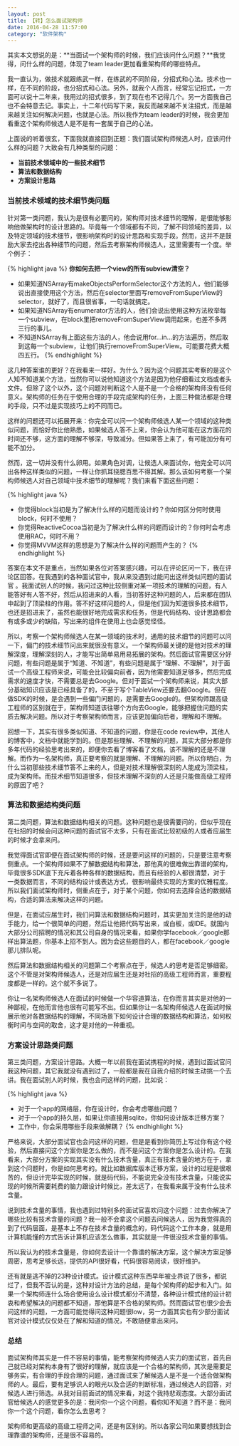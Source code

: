 ```yaml
---
layout: post
title: 【转】怎么面试架构师
date: 2016-04-28 11:57:00
category: "软件架构"
---
```


其实本文想说的是：**当面试一个架构师的时候，我们应该问什么问题？**我觉得，问什么样的问题，体现了team leader更加看重架构师的哪些特点。

我一直认为，做技术就跟练武一样，在练武的不同阶段，分招式和心法。技术也一样，在不同的阶段，也分招式和心法。另外，就我个人而言，经常忘记招式，一方面可以说十二年来，我用过的招式很多，到了现在也不记得几个。另一方面我自己也不会特意去记。事实上，十二年代码写下来，我反而越来越不关注招式，而是越来越关注如何解决问题，也就是心法。所以我作为team leader的时候，我会更加看重这个架构师候选人是不是有一套属于自己的心法。

上面说的听着很玄，下面我就直接回到正题：我们面试架构师候选人时，应该问什么样的问题？大致会有几种类型的问题：

- **当前技术领域中的一些技术细节**
- **算法和数据结构**
- **方案设计思路**

### 当前技术领域的技术细节类问题

针对第一类问题，我认为是很有必要问的，架构师对技术细节的理解，是很能够影响他做架构时的设计思路的。毕竟每一个领域都有不同，了解不同领域的差异，以及特定领域的技术细节，很影响架构时的设计思路和实现手段。然而，这并不是鼓励大家去挖出各种细节的问题，然后去考察架构师候选人，这里需要有一个度。举个例子：

{% highlight java %}
**你如何去把一个view的所有subview清空？**
  - 如果知道NSArray有makeObjectsPerformSelector这个方法的人，他们能够说出直接使用这个方法，然后在selector里面写removeFromSuperView的selector，就好了，而且很省事，一句话就搞定。
  - 如果知道NSArray有enumerator方法的人，他们会说出使用这种方法枚举每一个subview，在block里把removeFromSuperView调用起来，也差不多两三行的事儿。
  - 不知道NSArray有上面这些方法的人，他会说用for...in...的方法遍历，然后取到这每一个subview，让他们执行removeFromSuperView。可能要花费大概四五行。
{% endhighlight %}

这几种答案谁的更好？在我看来一样好。为什么？因为这个问题其实考察的是这个人知不知道某个方法，当然你可以说他知道这个方法是因为他仔细看过文档或者头文件。但除了这个以外，这个问题对判断这个人是不是一个合格的架构师没有任何意义。架构师的任务在于使用合理的手段完成架构的任务，上面三种做法都是合理的手段，只不过是实现技巧上的不同而已。

这样的问题还可以拓展开来：你完全可以问一个架构师候选人某一个领域的这种类似问题，而恰好你比他熟悉，如果候选人答不上来，你会认为他可能在这方面花的时间还不够，这方面的理解不够深，导致减分。但如果答上来了，有可能加分有可能不加分。

然而，这一切并没有什么卵用。如果角色对调，让候选人来面试你，他完全可以问出各种这样类似的问题，一样让你抓耳挠腮百思不得其解。那么该如何考察一个架构师候选人对自己领域中技术细节的理解呢？我们来看下面这些问题：

{% highlight java %}
- 你觉得block当初是为了解决什么样的问题而设计的？你如何区分何时使用block，何时不使用？
- 你觉得ReactiveCocoa当初是为了解决什么样的问题而设计的？你何时会考虑使用RAC，何时不用？
- 你觉得MVVM这样的思想是为了解决什么样的问题而产生的？
{% endhighlight %}


答案在本文不是重点，当然如果各位对答案感兴趣，可以在评论区问一下，我在评论区回答。在我遇到的各种面试官中，我从来没遇到过能问出这样类似问题的面试官 。我面试别人的时候，我问过这种比较侧重对某一项技术的理解的问题，有人能答好有人答不好，然后从招进来的人看，当初答好这种问题的人，后来都在团队中起到了顶梁柱的作用。答不好这样问题的人，但是他们因为知道很多技术细节，也还是招进来了，虽然也能很好地完成需求和任务，但是代码结构、设计思路都会有或多或少的缺陷，写出来的组件在使用上也会感觉怪怪。

所以，考察一个架构师候选人在某一领域的技术时，通用的技术细节的问题可以问一下，偏门的技术细节问出来就很没有意义。一个架构师最关键的是他对技术的理解深度，理解深刻的人，才能写出简单易用易拓展的架构。然后面试官需要区分好问题，有些问题是属于“知道、不知道”，有些问题是属于“理解、不理解”，对于面试一个高级工程师来说，可能会比较偏向前者，因为他需要知道足够多，然后完成需求的速度才快，不需要总是去Google。但对于面试一个架构师来说，其实大部分基础知识应该是已经具备了的，不至于写个TableView还要去翻Google。但在做SDK的时候，是会遇到一些偏门问题的，是需要去Google的。但架构师跟高级工程师的区别就在于，架构师知道该往哪个方向去Google，能够把握住问题的实质去解决问题。所以对于考察架构师而言，应该更加偏向后者，理解和不理解。

回想一下，其实有很多类似知道、不知道的问题，你是在code review中，其他人的博客中，文档中就能学到的。但是那些理解、不理解的问题，其实大部分都是你多年代码的经验思考出来的，即便你去看了博客看了文档，该不理解的还是不理解。而作为一名架构师，真正要考察的就是理解、不理解的问题。所以你明白，为什么当初那些技术细节答不上来的人，但是对技术理解很深刻的人能成为顶梁柱，成为架构师。而技术细节知道很多，但技术理解不深刻的人还是只能做高级工程师的原因了吧？


### 算法和数据结构类问题

第二类问题，算法和数据结构相关的问题。这种问题也是很需要问的，但似乎现在在社招的时候会问这种问题的面试官不太多，只有在面试比较初级的人或者应届生的时候才会拿来问。

我觉得面试官即便在面试架构师的时候，还是要问这样的问题的，只是要注意考察侧重点。一个架构师如果不了解数据结构和算法，那他真的很难做出靠谱的架构，毕竟很多SDK底下充斥着各种各样的数据结构，而且有经验的人都很清楚，对于一类数据而言，不同的结构设计或表达方式，很影响最终实现的方案的优雅程度。所以我们面试架构师时，侧重点在于，对于某个问题，你如何去选择合适的数据结构，合适的算法来解决这样的问题。

但是，在面试应届生时，我们问算法和数据结构问题时，其实更加关注的是他的动手能力，给一个很简单的问题，然后让他把代码写出来，或白板，或IDE。就国内大部分公司招聘的情况和其公司自身的情况来看，如果你学facebook／google那样出算法题，你基本上招不到人。因为会这些题目的人，都在facebook／google那儿排队呢。

然后算法和数据结构相关的问题第二个考察点在于，候选人的思考是否足够细密。这个不管是对架构师候选人，还是对应届生还是对社招的高级工程师而言，重要程度都是一样的。这个就不多说了。

你让一名架构师候选人在面试的时候做一个华容道算法，在你而言其实是对他的一种鄙视，在他而言他也很有可能写不出。但如果你让一名架构师候选人在面试时候展示他对各数据结构的理解，不同场景下如何设计合理的数据结构和算法，如何权衡时间与空间的取舍，这才是对他的一种重视。

### 方案设计思路类问题

第三类问题，方案设计思路。大概一年以前我在面试携程的时候，遇到过面试官问我这种问题，其它我就没有遇到过了，一般都是我在自我介绍的时候主动挑一个去讲。我在面试别人的时候，我也会问这样的问题，比如说：

{% highlight java %}
- 对于一个app的网络层，你在设计时，你会考虑哪些问题？
- 对于一个app的持久层，如果让你直接用sqlite，你如何设计版本迁移方案？
- 工作中，你会采用哪些手段来做解耦？
{% endhighlight %}

严格来说，大部分面试官也会问这样的问题，但是是看到你简历上写过你有这个经验，然后直接问这个方案你是怎么做的，而不是问这个方案你是怎么设计的。在我看来，大部分方案的实现其实没有什么技术含量，真正有技术含量的地方在于，拿到这个问题时，你是如何思考的。就比如数据库版本迁移方案，设计的过程是很艰苦的，但设计完毕实现的时候，就是码代码，不能说完全没有技术含量，只能说实现的时候所需要耗费的脑力跟设计时候比，差太远了，在我看来属于没有什么技术含量。

说到技术含量的事情，我也遇到过特别多的面试官喜欢问这个问题：过去你解决了哪些比较有技术含量的问题？我一般不会拿这个问题去问候选人，因为我觉得真的到了代码层面，是基本上不存在技术含量的概念的，码代码这个工作本身，就是用计算机能懂的方式告诉计算机应该怎么做事，其实就是一件很没技术含量的事情。

所以我认为的技术含量是，你如何去设计一个靠谱的解决方案，这个解决方案足够周密，思考足够长远，提供的API很好看，代码很容易阅读，很好维护。

还有就是逃不掉的23种设计模式。设计模式这种东西早年被业界说了很多，都说烂了，但我不否认的是，这种对设计方法的总结，是每个架构师的起步和入门。如果一个架构师连什么场合使用设么设计模式都分不清楚，各种设计模式他的设计初衷和希望解决的问题都不知道，那他算是不合格的架构师。然而面试官也很少会去问这样的问题，一方面可能觉得问这种问题很low，另一方面其实也有少部分面试官对设计模式仅仅处在了解和知道的情况，不敢随便拿出来问。

### 总结

面试架构师其实是一件不容易的事情，能考察架构师候选人实力的面试官，首先自己就已经对架构本身有了很好的理解，就应该是一个合格的架构师，其次是需要足够务实，有合理的手段合理的问题，通过面试来了解候选人是不是一个适合做架构师的人。最后，要有足够识人的眼光以及合适的判断标准，通过候选人的回答，对候选人进行筛选。从我对目前面试的情况来看，对这个我持悲观态度。大部分面试官给候选人的感觉更多的是：我问你一个这个问题，看你知不知道？而不是：我问你一个这个问题，看你怎么去思考？

架构师和更高级的高级工程师之间，还是有区别的。所以各家公司如果要想找到合理靠谱的架构师，还是很不容易的。
